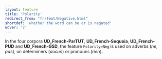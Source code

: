 ```yaml
---
layout: feature
title: 'Polarity'
redirect_from: "fr/feat/Negative.html"
shortdef: 'whether the word can be or is negated'
udver: '2'
---
```


In the four corpora **UD_French-ParTUT**, **UD_French-Sequoia**, **UD_French-PUD** and **UD_French-GSD**, the feature `Polarity=Neg` is used on adverbs (_ne_, _pas_), on determiners (_aucun_) or pronouns (_rien_).
<!-- Interlanguage links updated Út zář 29 20:31:37 CEST 2020 -->

